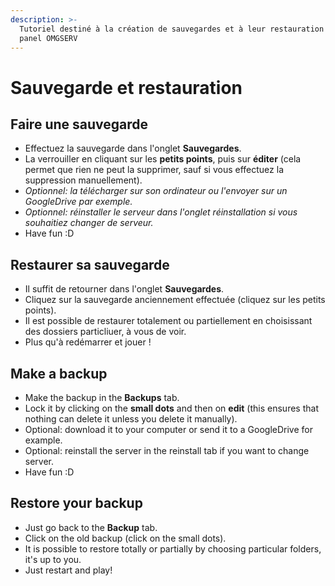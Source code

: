 ```yaml
---
description: >-
  Tutoriel destiné à la création de sauvegardes et à leur restauration via le
  panel OMGSERV
---
```


# Sauvegarde et restauration

## Faire une sauvegarde

* Effectuez la sauvegarde dans l'onglet **Sauvegardes**.
* La verrouiller en cliquant sur les **petits points**, puis sur **éditer** \(cela permet que rien ne peut la supprimer, sauf si vous effectuez la suppression manuellement\).
* _Optionnel: la télécharger sur son ordinateur ou l'envoyer sur un GoogleDrive par exemple._
* _Optionnel:  réinstaller le serveur dans l'onglet réinstallation si vous souhaitiez changer de serveur._
* Have fun :D

## Restaurer sa sauvegarde

* Il suffit de retourner dans l'onglet **Sauvegardes**.
* Cliquez sur la sauvegarde anciennement effectuée \(cliquez sur les petits points\). 
* Il est possible de restaurer totalement ou partiellement en choisissant des dossiers particliuer, à vous de voir.
* Plus qu'à redémarrer et jouer ! 

## Make a backup

* Make the backup in the **Backups** tab.
* Lock it by clicking on the **small dots** and then on **edit** \(this ensures that nothing can delete it unless you delete it manually\).
* Optional: download it to your computer or send it to a GoogleDrive for example.
* Optional: reinstall the server in the reinstall tab if you want to change server.
* Have fun :D

## Restore your backup

* Just go back to the **Backup** tab.
* Click on the old backup \(click on the small dots\). 
* It is possible to restore totally or partially by choosing particular folders, it's up to you.
* Just restart and play! 


